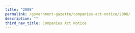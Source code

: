 ```yaml
---
title: "2008"
permalink: /government-gazette/companies-act-notice/2008/
description: ""
third_nav_title: Companies Act Notice
---
```

